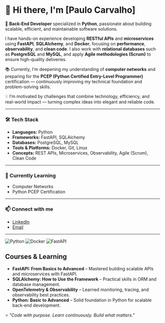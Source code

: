 # 👋 Hi there, I'm [Paulo Carvalho]  

🚀 **Back-End Developer** specialized in **Python**, passionate about building scalable, efficient, and maintainable software solutions.  

I have hands-on experience developing **RESTful APIs** and **microservices** using **FastAPI**, **SQLAlchemy**, and **Docker**, focusing on **performance**, **observability**, and **clean code**. I also work with **relational databases** such as **PostgreSQL** and **MySQL**, and apply **Agile methodologies (Scrum)** to ensure high-quality deliveries.  

📚 Currently, I'm deepening my understanding of **computer networks** and preparing for the **PCEP (Python Certified Entry-Level Programmer)** certification — continuously improving my technical foundation and problem-solving skills.  

💡 I’m motivated by challenges that combine technology, efficiency, and real-world impact — turning complex ideas into elegant and reliable code.  

---

### 🛠️ Tech Stack
- **Languages:** Python  
- **Frameworks:** FastAPI, SQLAlchemy  
- **Databases:** PostgreSQL, MySQL  
- **Tools & Platforms:** Docker, Git, Linux  
- **Concepts:** REST APIs, Microservices, Observability, Agile (Scrum), Clean Code  

---

### 🌱 Currently Learning
- Computer Networks  
- Python PCEP Certification  

---

### 📫 Connect with me
- [LinkedIn](https://www.linkedin.com/in/paulo-carvalho-4193941a0/?locale=en_US)  
- [Email](paulo.car1901@hotmail.com)  

---

![Python](https://img.shields.io/badge/Python-3776AB?logo=python&logoColor=white)
![Docker](https://img.shields.io/badge/Docker-2496ED?logo=docker&logoColor=white)
![FastAPI](https://img.shields.io/badge/FastAPI-009688?logo=fastapi&logoColor=white)

## Courses & Learning
- **FastAPI: From Basics to Advanced** – Mastered building scalable APIs and microservices with FastAPI.
- **SQLAlchemy: How to Use the Framework** – Practical skills in ORM and database management.
- **OpenTelemetry & Observability** – Learned monitoring, tracing, and observability best practices.
- **Python: Basic to Advanced** – Solid foundation in Python for scalable back-end development.


⭐️ *"Code with purpose. Learn continuously. Build what matters."*

